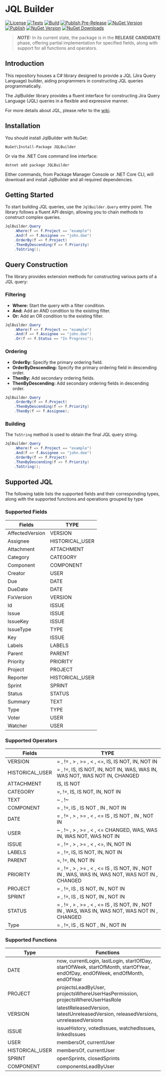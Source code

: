 # JQL Builder

[![License](https://img.shields.io/badge/license-MIT-blue.svg)](./LICENSE)
[![Tests](https://github.com/alby-corp/JQLBuilder/actions/workflows/test.yml/badge.svg?event=push)](https://github.com/alby-corp/JQLBuilder/actions/workflows/test.yml)
[![Build](https://github.com/alby-corp/JQLBuilder/actions/workflows/build.yml/badge.svg?event=push)](https://github.com/alby-corp/JQLBuilder/actions/workflows/build.yml)
[![Publish Pre-Release](https://github.com/alby-corp/JQLBuilder/actions/workflows/pre-release.yml/badge.svg)](https://github.com/alby-corp/JQLBuilder/actions/workflows/pre-release.yml)
[![NuGet Version](https://img.shields.io/nuget/vpre/JQLBuilder.svg?style=flat-square)](https://www.nuget.org/packages/JQLBuilder/)
[![Publish](https://github.com/alby-corp/JQLBuilder/actions/workflows/release.yml/badge.svg)](https://github.com/alby-corp/JQLBuilder/actions/workflows/release.yml)
[![NuGet Version](https://img.shields.io/nuget/v/JQLBuilder.svg?style=flat-square)](https://www.nuget.org/packages/JQLBuilder/)
[![NuGet Downloads](https://img.shields.io/nuget/dt/JQLBuilder.svg)](https://www.nuget.org/packages/JQLBuilder/)

> **_NOTE:_** In its current state, the package is in the **RELEASE CANDIDATE** phase, offering partial implementation for specified fields, along with support for all functions and operators.

## Introduction

This repository houses a C# library designed to provide a JQL (Jira Query Language) builder, aiding programmers in
constructing JQL queries programmatically.

The JqlBuilder library provides a fluent interface for constructing Jira Query Language (JQL) queries in a flexible and
expressive manner.

For more details about JQL, please refer to the [wiki](https://github.com/alby-corp/JQLBuilder/wiki).

## Installation

You should install JqlBuilder with NuGet:

```
NuGet\Install-Package JQLBuilder
```

Or via the .NET Core command line interface:

```
dotnet add package JQLBuilder
```

Either commands, from Package Manager Console or .NET Core CLI, will download and install JqlBuilder and all required dependencies.

## Getting Started

To start building JQL queries, use the ```JqlBuilder.Query``` entry point. The library follows a fluent API design,
allowing you to chain methods to construct complex queries.

```csharp
JqlBuilder.Query
    .Where(f => f.Project == "example")
    .And(f => f.Assignee == "john.doe")
    .OrderBy(f => f.Project)
    .ThenByDescending(f => f.Priority)
    .ToString();
```

## Query Construction

The library provides extension methods for constructing various parts of a JQL query:

### Filtering

- **Where:** Start the query with a filter condition.
- **And:** Add an AND condition to the existing filter.
- **Or:** Add an OR condition to the existing filter.

```csharp
JqlBuilder.Query
    .Where(f => f.Project == "example")
    .And(f => f.Assignee == "john.doe")
    .Or(f => f.Status == "In Progress");
```

### Ordering

- **OrderBy:** Specify the primary ordering field.
- **OrderByDescending:** Specify the primary ordering field in descending order.
- **ThenBy:** Add secondary ordering fields.
- **ThenByDescending:** Add secondary ordering fields in descending order.

```csharp
JqlBuilder.Query
    .OrderBy(f => f.Project)
    .ThenByDescending(f => f.Priority)
    .ThenBy(f => f.Assignee);
```

### Building

The ```ToString``` method is used to obtain the final JQL query string.

```csharp
JqlBuilder.Query
    .Where(f => f.Project == "example")
    .And(f => f.Assignee == "john.doe")
    .OrderBy(f => f.Project)
    .ThenByDescending(f => f.Priority)
    .ToString();
```

## Supported JQL

The following table lists the supported fields and their corresponding types, along with the supported functions and operations grouped by type

### Supported Fields

| Fields          | TYPE            |
|-----------------|-----------------|
| AffectedVersion | VERSION         |
| Assignee        | HISTORICAL_USER |
| Attachment      | ATTACHMENT      |
| Category        | CATEGORY        |
| Component       | COMPONENT       |
| Creator         | USER            |
| Due             | DATE            |
| DueDate         | DATE            |
| FixVersion      | VERSION         |
| Id              | ISSUE           |
| Issue           | ISSUE           |
| IssueKey        | ISSUE           |
| IssueType       | TYPE            |
| Key             | ISSUE           |
| Labels          | LABELS          |
| Parent          | PARENT          |
| Priority        | PRIORITY        |
| Project         | PROJECT         |
| Reporter        | HISTORICAL_USER |
| Sprint          | SPRINT          |
| Status          | STATUS          |
| Summary         | TEXT            |
| Type            | TYPE            |
| Voter           | USER            |
| Watcher         | USER            |

### Supported Operators

| Fields          | TYPE                                                                                           |
|-----------------|------------------------------------------------------------------------------------------------|
| VERSION         | = , != , > , >= , < , <=, IS, IS NOT, IN, NOT IN                                               |
| HISTORICAL_USER | = , !=, IS, IS NOT, IN, NOT IN, WAS, WAS IN, WAS NOT, WAS NOT IN, CHANGED                      |
| ATTACHMENT      | IS, IS NOT                                                                                     |
| CATEGORY        | =, !=, IS, IS NOT, IN, NOT IN                                                                  |
| TEXT            | ~ , !~                                                                                         |
| COMPONENT       | = , !=, IS , IS NOT , IN , NOT IN                                                              |
| DATE            | = , != , > , >= , < , <= IS , IS NOT , IN , NOT IN                                             |
| USER            | ~ , !~ , > , >= , < , <= CHANGED, WAS, WAS IN, WAS NOT, WAS NOT IN                             |
| ISSUE           | = , != , > , >= , < , <=, IN, NOT IN                                                           |
| LABELS          | = , !=, IS, IS NOT, IN, NOT IN                                                                 |
| PARENT          | =, !=, IN, NOT IN                                                                              |
| PRIORITY        | = , != , > , >= , < , <= IS , IS NOT, IN , NOT IN , WAS, WAS IN, WAS NOT, WAS NOT IN , CHANGED |
| PROJECT         | = , !=, IS , IS NOT, IN , NOT IN                                                               |
| SPRINT          | = , !=, IS , IS NOT, IN , NOT IN                                                               |
| STATUS          | = , != , > , >= , < , <= IS , IS NOT, IN , NOT IN , WAS, WAS IN, WAS NOT, WAS NOT IN , CHANGED |
| Type            | = , !=, IS , IS NOT , IN , NOT IN                                                              |

### Supported Functions

| Type            | Functions                                                                                                                    |
|-----------------|------------------------------------------------------------------------------------------------------------------------------|
| DATE            | now, currentLogin, lastLogin, startOfDay, startOfWeek, startOfMonth, startOfYear, endOfDay, endOfWeek, endOfMonth, endOfYear |
| PROJECT         | projectsLeadByUser, projectsWhereUserHasPermission, projectsWhereUserHasRole                                                 |
| VERSION         | latestReleasedVersion, latestUnreleasedVersion, releasedVersions, unreleasedVersions                                         |
| ISSUE           | issueHistory, votedIssues, watchedIssues, linkedIssues                                                                       |
| USER            | membersOf, currentUser                                                                                                       |
| HISTORICAL_USER | membersOf, currentUser                                                                                                       |
| SPRINT          | openSprints, closedSprints                                                                                                   |
| COMPONENT       | componentsLeadByUser                                                                                                         |